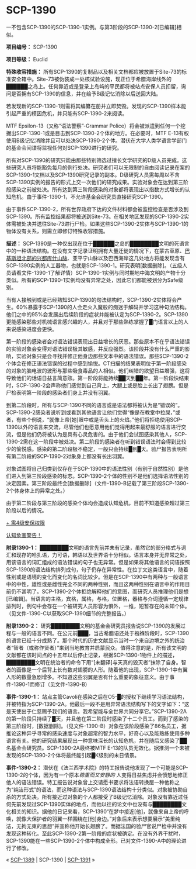 # SCP-1390
                        




一不包含SCP-1390的SCP-1390-1实例。与第3阶段的SCP-1390-2[已编辑]相似。



**项目编号：** SCP-1390

**项目等级：** Euclid

**特殊收容措施：** 所有SCP-1390的复制品以及相关文档都应被放置于Site-73的标准安全箱中。Site-73被伪装成一处核试验设施，现正位于希腊海岸线外的██████之岛上。任何靠近或是登录上岛屿的平民都将被站点安保人员扣留，询问是否拥有SCP-1390的信息，并在给予B级记忆消除以后送回大陆。

若发现新的SCP-1390-1则需将其编纂在册并立即焚毁。发现的SCP-1390样本能引起严重的模因危机，并只能有SCP-1390-2来阅读。

MTF Epsilon-13（又称“语法警察”-Grammar Police）将会被派遣到任何一个挖掘出SCP-1390-1或是目击到SCP-1390-2个体的地方。在必要时，MTF E-13有权使用B级记忆消除并且可以处决SCP-1390-2个体。潜伏在大学人类学语言学部门的基金会间谍将监视任何对SCP-1390进行的研究。

所有对SCP-1390的研究只能由那些特别筛选过擅长文学研究的D级人员完成。这些研究人员将能豁免每月的例行处决。研究者们可以无限制的自由阅读记录在案的SCP-1390-1文档以及SCP-1390研究记录的副本。D级研究人员需每周以不含SCP-1390实例的报告的形式上交一次他们的研究成果。实验对象会在达到第三阶段感染之前被处决。所有达到第三阶段感染的对象都将表现出以指数方式增长的认知危机。由于事件-1390-1，不允许基金会研究员直接研究SCP-1390。

由于事件SCP-1390-2，所有世界政府下达的文件材料都会被监控检查是否涉及到SCP-1390。所有监控结果都将被送到Site-73。在相关地区发现的SCP-1390-2实体需被处决并送往Site-73进行尸检。如果这些SCP-1390-2实体与SCP-1390-1的物体没有关系，则需立即修订特殊收容措施。

**描述：** SCP-1390是一种仅出现在位于██████之岛的████████文明的死语言中的一种语法结构。在没有文字记录证明拥有大量迁徙的情况下，在蒙古草原、<a shape='rect' class='newpage' href='/scp-2518'>&#24052;&#22522;&#26031;&#22374;&#21271;&#37096;&#30340;&#20852;&#37117;&#24211;&#20160;&#23665;&#33033;</a>、亚平宁山脉以及巴西海岸这几处地方将能发现含有SCP-1390实例的人工器物，也就是SCP-1390-1。研究表明[数据删除]。（五级人员请看文件-1390-1了解详情）SCP-1390-1实例与同时期地中海文明的产物十分类似。所有的SCP-1390-1实例均没有异常之处，因此它们都能被划分为Safe级别。

当有人接触到或是已经熟知SCP-1390的句法结构时，SCP-1390-2实体将会产生。60%暴露于SCP-1390的人会走火入魔般的痴迷于解码并学习这种句法结构。他们之中的95%会发展出后续阶段的症状并能被认定为SCP-1390-2。SCP-1390更能感染那些对机械语言感兴趣的人，并且对于那些熟练掌握了█门语言以上的人来说感染进度会更快。

第一阶段的感染者会对语法错误表现出日益增长的厌恶。那些原本不在乎语法错误的实验对象会变得对语法错误极其敏感，并反应强烈。该阶段并没有什么严重的影响，实验对象只是会寻找并修正他身边那些文本中的语法错误。那些SCP-1390-2个体会在修正语法错误的过程中感到愉悦。CT扫描的结果表明位于第一阶段感染的对象的脑电波的波形与那些吸食毒品的人相似。他们纠错的欲望日益增强，这将导致他们的话语日益言简意赅。第一阶段将能持续██天到██年。第一阶段快结束时，SCP-1390-2会声称他们感觉到自己背上，大腿上或是脸上长出了翅膀。但是尸检表明第一阶段的感染者们身上并没有羽翼。

到第二阶段时，所有与SCP-1390不同的语言或是语法都将被认为是“错误的”。SCP-1390-2感染者说听到或看到其他语言让他们觉得“像是在教堂中拉屎，”或者，有些个例说，“就像上帝[她]眼中或是舌头上的火焰。”他们将拒绝使用SCP-1390以外的语言来交流，尽管他们也愿意用他们觉得用起来最舒服的语言进行交流，但是他们仍将被认为是具有心灵危害的。由于他们会试图感染其他人，SCP-1390-2需在这一阶段中被处决。第二阶段的感染者在听到错误语法时会得到比较少的愉悦感。感染的第二阶段极不稳定，一般只会持续█到█天。验尸报告表明所有第二阶段的SCP-1390-2对象身上都没有长出羽翼。

对象试图将自己归类到仅存在于SCP-1390中的语法性别（有别于自然性别）是他们进入到第三阶段感染的标志。SCP-1390-2个体的性别不是他们选择语法性别的决定因素。第三阶段最终会[数据删除]（文件-1390-B记载了第三阶段SCP-1390-2个体身体上的异常之处。）

由于第二阶段与第三阶段的感染个体均会造成认知危机，目前不知道感染超过第三阶段以后的情况。


<a shape='rect' class='collapsible-block-link' href='javascript:;'>+&#160;&#38656;4&#32423;&#23433;&#20445;&#26435;&#38480;</a>

<a shape='rect' class='collapsible-block-link' href='javascript:;'>&#35748;&#30693;&#21361;&#23475;&#35686;&#21578;&#65281;</a>

**附录1390-1：** ████████文明的语言先前并未有记录，虽然它的部分格式与词汇和现存的哈扎语，力可语，韩语以及世界语十分相似。语言本身并无异常之处，用该语言的词汇组成的语法错误的句子也无异常。但是如果将其他语言的词语按照SCP-1390的语法结构排列成句，句子仍存在异常性。在拉丁文这类语言中，随着性别或是语境的变化而变化的名词比较少。但是在SCP-1390中有两种与一般语言中的中性，雄性或是雌性完全不同的两种性别，而且这两种性别在语言中的作用目前仍不甚明了。SCP-1390-2个体拒绝解释他们的意图，而研究人员推理他们是想[已编辑]。当语言的主格，宾格，属格，与格，位置格，器格与介词遵循一定规律排列时，例句中会存在一个被研究人员形容为惧外，一维，短暂存在的未知个体。（见文件-1390-C以获取SCP-1390细节的完整报告。）

**附录1390-2：** 研究████████文明的基金会研究员报告说SCP-1390的发展过程与一般的语言不同。在公元前███，当古希腊语还处于襁褓阶段时，SCP-1390的语言已经十分成熟了。那个时代的历史文献显示当时一个来自边境之外的统治者“智者（或称作贤者）”来到当地教育并启蒙民众。值得注意的是，所有该文明的文献都在该时间点的十五年以后停止记录，根据SCP-1390-1物件上的描述，████████文明在统治者的命令下用“[未翻译]与天真的毁灭者”抹除了自身。智者的画像是一个后背上长有数对翅膀的人形。随着他的出现，SCP-1390-1中有翼人形的数量急剧增多。不知道这些羽翼是否有什么重要的象征意义。由于事件-1390-1而修订（见文件-1390-B）

**事件-1390-1：** 站点主管Cavoli在感染之后在O5-█的授权下继续学习语法结构，并被特指为SCP-1390-2A。他最后一段不是用异常语法结构写下的文字如下：“这是天使出于仁慈赐予我们的语言。我希望能与全世界共同分享它。”SCP-1390-2A的第一阶段只持续了█天，并且他在第二阶段时感染了十二个员工。而到了感染的第三阶段时，[数据删除]。（见文件-1390-B）对象在该阶段感染了86名员工，据推论这种异乎寻常的感染速度与对象超常的智力水平，好奇心以及能熟练使用多种语言有关。他的研究结果展现出一种意味深长的认知危机，并在随后又感染了██名基金会研究员。SCP-1390-2A最终被MTF E-13的队员无效化。据推测一个未被发现的SCP-1390-2个体将最终能引起█K级别的末日情景。

**事件-1390-2：** 潜伏在《法兰西学术院》的特工报告说他发现了一个可能是SCP-1390-2的个体，因为有一个原本*稳重而又安静的* 人变得日益焦虑并会愤怒地修正他人的语法错误。特工报告说对象曾上交请愿书要求将法语转换层一种他称之为“纯洁形式”的语法，而这种语法与SCP-1390语法结构十分类似。对象被协助自杀的方式处决。所有接近过对象的个人都接受了B级记忆消除。对象没有靠近过任何先前发现过SCP-1390实体的地点，而他以往的论文中也没有与████████文化相关的知识。据他的日记来看，SCP-1390“在梦中接近[他]，就像来自上帝的呼唤，就像大保护者的羽翼一样围绕在[他]身边。”对象后来表示想要展示“美里纯洁，无拘无束的思想”并宣称他开始长翅膀了。而据法国的验尸官说尸检中并没有发现这种转化。至此SCP-1390-2第一阶段的症状被确定。在没有外界干扰时，SCP-1390能在一些SCP-1390-2个体中构成全形。已对文件-1390-A中的理论进行了修改。






« [SCP-1389](/scp-1389) | SCP-1390 | [SCP-1391](/scp-1391) »





                    